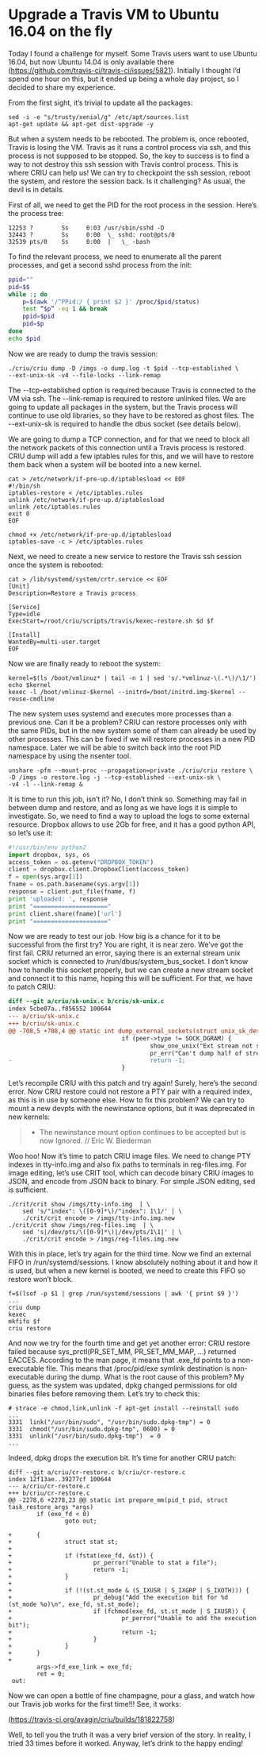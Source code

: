 # Upgrade a Travis VM to Ubuntu 16.04 on the fly

Today I found a challenge for myself. Some Travis users want to use Ubuntu
16.04, but now Ubuntu 14.04 is only available there
(https://github.com/travis-ci/travis-ci/issues/5821). Initially I thought I’d
spend one hour on this, but it ended up being a whole day project, so I decided
to share my experience.


From the first sight, it’s trivial to update all the packages:

```
sed -i -e "s/trusty/xenial/g" /etc/apt/sources.list
apt-get update && apt-get dist-upgrade -y
```

But when a system needs to be rebooted. The problem is, once rebooted, Travis is
losing the VM. Travis as it runs a control process via ssh, and this process is
not supposed to be stopped. So, the key to success is to find a way to not
destroy this ssh session with Travis control process. This is where CRIU can
help us! We can try to checkpoint the ssh session, reboot the system, and
restore the session back. Is it challenging? As usual, the devil is in details.


First of all, we need to get the PID for the root process in the session. Here’s
the process tree:

```
12253 ?        Ss     0:03 /usr/sbin/sshd -D
32443 ?        Ss     0:00  \_ sshd: root@pts/0
32539 pts/0    Ss     0:00  |   \_ -bash
```

To find the relevant process, we need to enumerate all the parent processes, and
get a second sshd process from the init:

```bash
ppid=""
pid=$$
while :; do
    p=$(awk '/^PPid:/ { print $2 }' /proc/$pid/status)
    test “$p” -eq 1 && break
    ppid=$pid
    pid=$p
done
echo $pid
```

Now we are ready to dump the travis session:

```
./criu/criu dump -D /imgs -o dump.log -t $pid --tcp-established \
--ext-unix-sk -v4 --file-locks --link-remap
```

The --tcp-established option is required because Travis is connected to the VM
via ssh. The --link-remap is required to restore unlinked files. We are going to
update all packages in the system, but the Travis process will continue to use
old libraries, so they have to be restored as ghost files. The --ext-unix-sk is
required to handle the dbus socket (see details below).


We are going to dump a TCP connection, and for that we need to block all the
network packets of this connection until a Travis process is restored. CRIU dump
will add a few iptables rules for this, and we will have to restore them back
when a system will be booted into a new kernel.

```
cat > /etc/network/if-pre-up.d/iptablesload << EOF
#!/bin/sh
iptables-restore < /etc/iptables.rules
unlink /etc/network/if-pre-up.d/iptablesload
unlink /etc/iptables.rules
exit 0
EOF

chmod +x /etc/network/if-pre-up.d/iptablesload
iptables-save -c > /etc/iptables.rules
```

Next, we need to create a new service to restore the Travis ssh session once the
system is rebooted:

```
cat > /lib/systemd/system/crtr.service << EOF
[Unit]
Description=Restore a Travis process

[Service]
Type=idle
ExecStart=/root/criu/scripts/travis/kexec-restore.sh $d $f

[Install]
WantedBy=multi-user.target
EOF
```

Now we are finally ready to reboot the system:

```
kernel=$(ls /boot/vmlinuz* | tail -n 1 | sed 's/.*vmlinuz-\(.*\)/\1/')
echo $kernel
kexec -l /boot/vmlinuz-$kernel --initrd=/boot/initrd.img-$kernel --reuse-cmdline
```

The new system uses systemd and executes more processes than a previous one. Can
it be a problem? CRIU can restore processes only with the same PIDs, but in the
new system some of them can already be used by other processes. This can be
fixed if we will restore processes in a new PID namespace. Later we will be able
to switch back into the root PID namespace by using the nsenter tool.

```
unshare -pfm --mount-proc --propagation=private ./criu/criu restore \
-D /imgs -o restore.log -j --tcp-established --ext-unix-sk \
-v4 -l --link-remap &
```

It is time to run this job, isn’t it? No, I don’t think so. Something may fail
in between dump and restore, and as long as we have logs it is simple to
investigate. So, we need to find a way to upload the logs to some external
resource. Dropbox allows to use 2Gb for free, and it has a good python API, so
let’s use it:

```python
#!/usr/bin/env python2
import dropbox, sys, os
access_token = os.getenv("DROPBOX_TOKEN")
client = dropbox.client.DropboxClient(access_token)
f = open(sys.argv[1])
fname = os.path.basename(sys.argv[1])
response = client.put_file(fname, f)
print 'uploaded: ', response
print "====================="
print client.share(fname)['url']
print "====================="
```

Now we are ready to test our job. How big is a chance for it to be successful
from the first try? You are right, it is near zero. We’ve got the first fail.
CRIU returned an error, saying there is an external stream unix socket which is
connected to /run/dbus/system_bus_socket. I don’t know how to handle this socket
properly, but we can create a new stream socket and connect it to this name,
hoping this will be sufficient. For that, we have to patch CRIU:

```patch
diff --git a/criu/sk-unix.c b/criu/sk-unix.c
index 5cbe07a..f856552 100644
--- a/criu/sk-unix.c
+++ b/criu/sk-unix.c
@@ -708,5 +708,4 @@ static int dump_external_sockets(struct unix_sk_desc *peer)
                                if (peer->type != SOCK_DGRAM) {
                                        show_one_unix("Ext stream not supported", peer);
                                        pr_err("Can't dump half of stream unix connection.\n");
-                                       return -1;
                                }
```

Let’s recompile CRIU with this patch and try again! Surely, here’s the second
error. Now CRIU restore could not restore a PTY pair with a required index, as
this is in use by someone else. How to fix this problem? We can try to mount a
new devpts with the newinstance options, but it was deprecated in new kernels:

>    - The newinstance mount option continues to be accepted but is now
>       Ignored.
> // Eric W. Biederman


Woo hoo! Now it’s time to patch CRIU image files. We need to change PTY indexes
in tty-info.img and also fix paths to terminals in reg-files.img. For image
editing, let’s use CRIT tool, which can decode binary CRIU images to JSON, and
encode from JSON back to binary. For simple JSON editing, sed is sufficient.

```
./crit/crit show /imgs/tty-info.img  | \
    sed 's/"index": \([0-9]*\)/"index": 1\1/' | \
    ./crit/crit encode > /imgs/tty-info.img.new
./crit/crit show /imgs/reg-files.img  | \
    sed 's|/dev/pts/\([0-9]*\)|/dev/pts/1\1|' | \
    ./crit/crit encode > /imgs/reg-files.img.new
```

With this in place, let’s try again for the third time. Now we find an external
FIFO in /run/systemd/sessions. I know absolutely nothing about it and how it  is
used, but when a new kernel is booted, we need to create this FIFO so restore
won’t block.

```
f=$(lsof -p $1 | grep /run/systemd/sessions | awk '{ print $9 }')
...
criu dump
kexec
mkfifo $f
criu restore
```

And now we try for the fourth time and get yet another error: CRIU restore
failed because sys_prctl(PR_SET_MM, PR_SET_MM_MAP, …) returned EACCES.
According to the man page, it means that .exe_fd points to a non-executable
file. This means that /proc/pid/exe symlink destination is non-executable during
the dump. What is the root cause of this problem? My guess, as the system was
updated, dpkg changed permissions for old binaries files before removing them.
Let’s try to check this:

```
# strace -e chmod,link,unlink -f apt-get install --reinstall sudo
...
3331  link("/usr/bin/sudo", "/usr/bin/sudo.dpkg-tmp") = 0
3331  chmod("/usr/bin/sudo.dpkg-tmp", 0600) = 0
3331  unlink("/usr/bin/sudo.dpkg-tmp")  = 0
...
```

Indeed, dpkg drops the execution bit. It’s time for another CRIU patch:

```
diff --git a/criu/cr-restore.c b/criu/cr-restore.c
index 12f13ae..39277cf 100644
--- a/criu/cr-restore.c
+++ b/criu/cr-restore.c
@@ -2278,6 +2278,23 @@ static int prepare_mm(pid_t pid, struct task_restore_args *args)
        if (exe_fd < 0)
                goto out;
 
+       {
+               struct stat st;
+
+               if (fstat(exe_fd, &st)) {
+                       pr_perror("Unable to stat a file");
+                       return -1;
+               }
+
+               if (!(st.st_mode & (S_IXUSR | S_IXGRP | S_IXOTH))) {
+                       pr_debug("Add the execution bit for %d (st_mode %o)\n", exe_fd, st.st_mode);
+                       if (fchmod(exe_fd, st.st_mode | S_IXUSR)) {
+                               pr_perror("Unable to add the execution bit");
+                               return -1;
+                       }
+               }
+       }
+
        args->fd_exe_link = exe_fd;
        ret = 0;
 out:
```

Now we can open a bottle of fine champagne, pour a glass, and watch how our
Travis job works for the first time!!! See, it works:

(https://travis-ci.org/avagin/criu/builds/181822758)

Well, to tell you the truth it was a very brief version of the story. In
reality, I tried 33 times before it worked. Anyway, let’s drink to the happy
ending!
